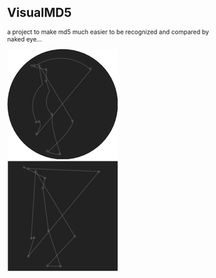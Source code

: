 VisualMD5
=========

a project to make md5 much easier to be recognized and compared by naked eye...



![sample1](sample1.png)![sample2](sample2.png)

